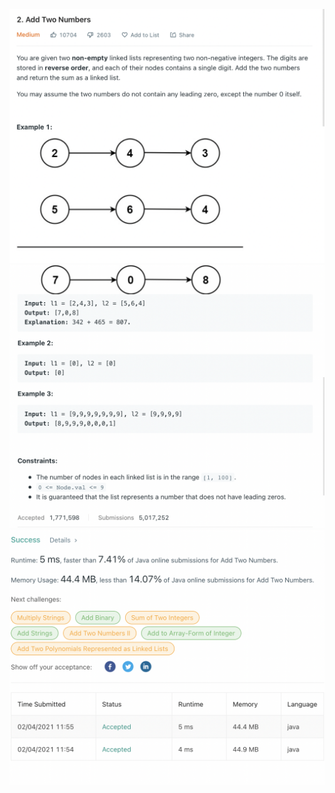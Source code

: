 ![alt text](add-two-numbers-1.png)
![alt text](add-two-numbers-2.png)
![alt text](add-two-numbers-3.png)
